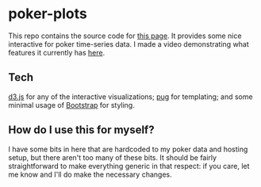 # poker-plots

This repo contains the source code for
[this page](https://mwiens91.github.io/poker-plots/). It provides some
nice interactive for poker time-series data. I made a video
demonstrating what features it currently has
[here](https://youtu.be/hBfKXofgwbg).

## Tech

[d3.js](https://d3js.org/) for any of the interactive visualizations;
[pug](https://pugjs.org/api/getting-started.html) for templating; and
some minimal usage of [Bootstrap](https://getbootstrap.com/) for
styling.

## How do I use this for myself?

I have some bits in here that are hardcoded to my poker data and hosting
setup, but there aren't too many of these bits. It should be fairly
straightforward to make everything generic in that respect: if you care,
let me know and I'll do make the necessary changes.
